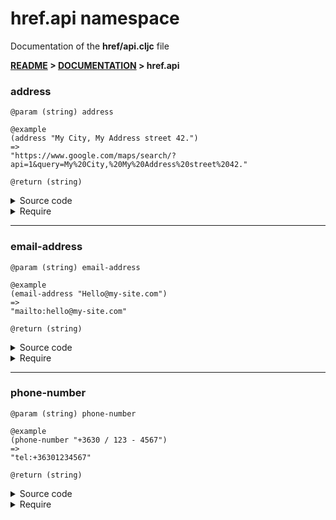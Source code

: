 
# <strong>href.api</strong> namespace
<p>Documentation of the <strong>href/api.cljc</strong> file</p>

<strong>[README](../../../README.md) > [DOCUMENTATION](../../COVER.md) > href.api</strong>



### address

```
@param (string) address
```

```
@example
(address "My City, My Address street 42.")
=>
"https://www.google.com/maps/search/?api=1&query=My%20City,%20My%20Address%20street%2042."
```

```
@return (string)
```

<details>
<summary>Source code</summary>

```
(defn address
  [address]
  (str "https://www.google.com/maps/search/?api=1&query=" (string/replace-part address " " "%20")))
```

</details>

<details>
<summary>Require</summary>

```
(ns my-namespace (:require [href.api :as href :refer [address]]))

(href/address ...)
(address      ...)
```

</details>

---

### email-address

```
@param (string) email-address
```

```
@example
(email-address "Hello@my-site.com")
=>
"mailto:hello@my-site.com"
```

```
@return (string)
```

<details>
<summary>Source code</summary>

```
(defn email-address
  ([email-address]
   (str "mailto:" (string/to-lowercase email-address)))

  ([email-address subject]
   (str "mailto:"   (string/to-lowercase email-address)
        "?subject=" subject))

  ([email-address subject body]
   (str "mailto:"   (string/to-lowercase email-address)
        "?subject=" subject
        "&body="    body)))
```

</details>

<details>
<summary>Require</summary>

```
(ns my-namespace (:require [href.api :as href :refer [email-address]]))

(href/email-address ...)
(email-address      ...)
```

</details>

---

### phone-number

```
@param (string) phone-number
```

```
@example
(phone-number "+3630 / 123 - 4567")
=>
"tel:+36301234567"
```

```
@return (string)
```

<details>
<summary>Source code</summary>

```
(defn phone-number
  [phone-number]
  (if (string/nonblank? phone-number)
      (str "tel:" (string/filter-characters phone-number ["+" "1" "2" "3" "4" "5" "6" "7" "8" "9" "0"]))))
```

</details>

<details>
<summary>Require</summary>

```
(ns my-namespace (:require [href.api :as href :refer [phone-number]]))

(href/phone-number ...)
(phone-number      ...)
```

</details>

